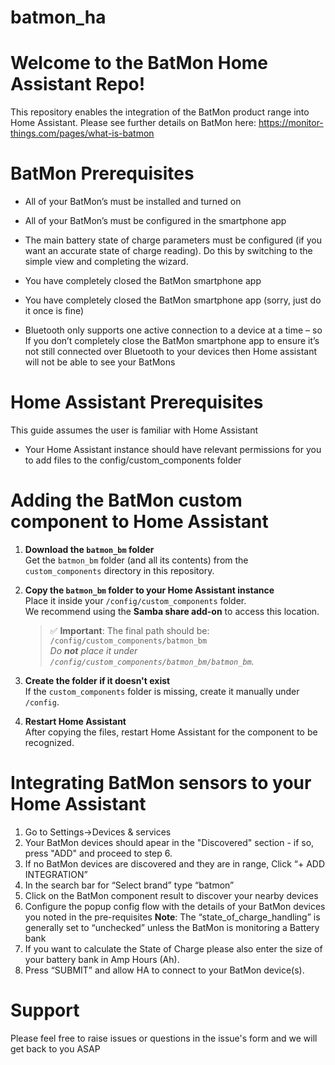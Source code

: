 # batmon_ha
# Welcome to the BatMon Home Assistant Repo!

This repository enables the integration of the BatMon product range into Home Assistant.
Please see further details on BatMon here: https://monitor-things.com/pages/what-is-batmon

# BatMon Prerequisites

 - All of your BatMon’s must be installed and turned on
   
 - All of your BatMon’s must be configured in the smartphone app
   
 - The main battery state of charge parameters must be configured (if
   you want an accurate state of charge reading). Do this by switching to the simple view and completing the wizard.
   
 - You have completely closed the BatMon smartphone app
   
-  You have completely closed the BatMon smartphone app (sorry, just do it once is fine)
   
-  Bluetooth only supports one active connection to a device at a time –
   so If you don’t completely close the BatMon smartphone app to ensure
   it’s not still connected over Bluetooth to your devices then Home
   assistant will not be able to see your BatMons

# Home Assistant Prerequisites

This guide assumes the user is familiar with Home Assistant

- Your Home Assistant instance should have relevant permissions for you to add files to the config/custom_components folder

# Adding the BatMon custom component to Home Assistant


1. **Download the `batmon_bm` folder**  
   Get the `batmon_bm` folder (and all its contents) from the `custom_components` directory in this repository.

2. **Copy the `batmon_bm` folder to your Home Assistant instance**  
   Place it inside your `/config/custom_components` folder.  
   We recommend using the **Samba share add-on** to access this location.

   > ✅ **Important**: The final path should be:  
   > `/config/custom_components/batmon_bm`  
   > _Do **not** place it under `/config/custom_components/batmon_bm/batmon_bm`._

3. **Create the folder if it doesn't exist**  
   If the `custom_components` folder is missing, create it manually under `/config`.

4. **Restart Home Assistant**  
   After copying the files, restart Home Assistant for the component to be recognized.

# Integrating BatMon sensors to your Home Assistant

1. Go to Settings->Devices & services
2. Your BatMon devices should apear in the "Discovered" section - if so, press "ADD" and proceed to step 6.
3. If no BatMon devices are discovered and they are in range, Click “+ ADD INTEGRATION”
4. In the search bar for “Select brand” type “batmon”
5. Click on the BatMon component result to discover your nearby devices
6. Configure the popup config flow with the details of your BatMon devices you noted in the pre-requisites
**Note**: The “state_of_charge_handling” is generally set to “unchecked” unless the BatMon is monitoring a Battery bank
7. If you want to calculate the State of Charge please also enter the size of your battery bank in Amp Hours (Ah).
8. Press “SUBMIT” and allow HA to connect to your BatMon device(s).

# Support
Please feel free to raise issues or questions in the issue's form and we will get back to you ASAP 